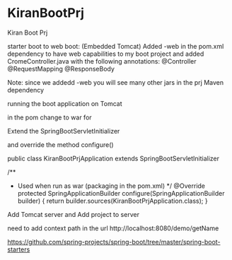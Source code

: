# KiranBootPrj
Kiran Boot Prj

starter boot to web boot: (Embedded Tomcat)
Added -web in the pom.xml dependency to have web capabilities to my boot project
and added CromeController.java with the following annotations:
@Controller
@RequestMapping
@ResponseBody

Note: since we addedd -web you will see many other jars in the prj Maven dependency




running the boot application on Tomcat

in the pom change to war for <packaging>

Extend the SpringBootServletInitializer

and override the method configure()

public class KiranBootPrjApplication extends SpringBootServletInitializer

/**
 *  Used when run as war (packaging in the pom.xml)
 */
@Override
protected SpringApplicationBuilder configure(SpringApplicationBuilder builder) {
  return builder.sources(KiranBootPrjApplication.class);
}

Add Tomcat server and Add project to server

need to add context path in the url
http://localhost:8080/demo/getName


https://github.com/spring-projects/spring-boot/tree/master/spring-boot-starters
